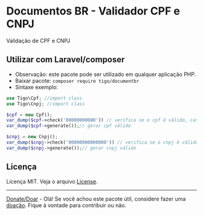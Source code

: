 # Documentos BR - Validador CPF e CNPJ
Validação de CPF e CNPJ 
## Utilizar com Laravel/composer 
- Observação: este pacote pode ser utilizado em qualquer aplicação PHP.
- Baixar pacote:  ```composer require tigo/documentbr```
- Sintaxe exemplo:
```php
use Tigo\Cpf; //import class 
use Tigo\Cnpj; //import class 

$cpf = new Cpf(); 
var_dump($cpf->check('00000000000')) // verifica se o cpf é válido, caso seja válido retorne true
var_dump($cpf->generate());// gerar cpf válido

$cnpj = new Cnpj();
var_dump($cnpj->check('00000000000000')) // verifica se o cnpj é válido, caso seja válido retorne true
var_dump($cnpj->generate());// gerar cnpj válido

 ```
## Licença

Licença MIT. Veja o arquivo [License](https://github.com/tigoCaval/document-br/blob/main/LICENSE).

---

[Donate/Doar](https://www.paypal.com/donate?hosted_button_id=QAANKJUX8M8LG) - 
Olá! Se você achou este pacote útil, considere fazer uma [doação](https://www.paypal.com/donate?hosted_button_id=QAANKJUX8M8LG). Fique à vontade para contribuir ou não.
